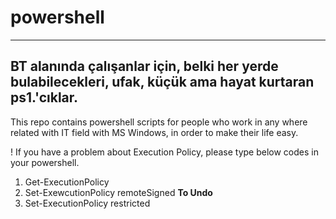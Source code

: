 # powershell
-----------------------------------------------------------------------------------------------------------
BT alanında çalışanlar için, belki her yerde bulabilecekleri, ufak, küçük ama hayat kurtaran ps1.'cıklar.
-----------------------------------------------------------------------------------------------------------
This repo contains powershell scripts for people who work in any where related with IT field with MS Windows, in order to make their life easy.

! If you have a problem about Execution Policy, please type below codes in your powershell.

1) Get-ExecutionPolicy
2) Set-ExewcutionPolicy remoteSigned
<b>To Undo</b>
1) Set-ExecutionPolicy restricted
